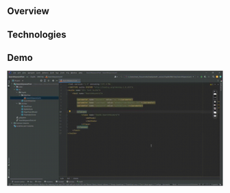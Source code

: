 ## Overview


## Technologies


## Demo
<img src=" https://github.com/TunahanBoyaci/SearchKeywordTest/blob/main/14.09.2023_15.59.22_REC.gif">

